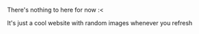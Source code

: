 There's nothing to here for now :<

It's just a cool website with random images whenever you refresh
